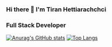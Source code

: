 ### Hi there 👋 I'm Tiran Hettiarachchci 
### Full Stack Developer
[![Anurag's GitHub stats](https://github-readme-stats.vercel.app/api?username=Tiran98&count_private=true&show_icons=true&theme=tokyonight)](https://github.com/anuraghazra/github-readme-stats)   [![Top Langs](https://github-readme-stats.vercel.app/api/top-langs/?username=Tiran98&theme=tokyonight&layout=compact)](https://github.com/anuraghazra/github-readme-stats)
